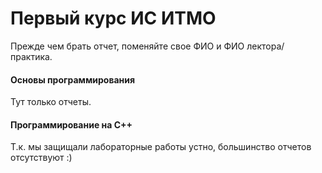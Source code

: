 # Первый курс ИС ИТМО
Прежде чем брать отчет, поменяйте свое ФИО и ФИО лектора/практика.
#### Основы программирования
Тут только отчеты.
#### Программирование на C++
Т.к. мы защищали лабораторные работы устно, большинство отчетов отсутствуют :)
